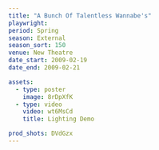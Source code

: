 ```yaml
---
title: "A Bunch Of Talentless Wannabe's"
playwright:
period: Spring
season: External
season_sort: 150
venue: New Theatre
date_start: 2009-02-19
date_end: 2009-02-21

assets:
  - type: poster
    image: 8rDpXfK
  - type: video
    video: wt6MsCd
    title: Lighting Demo

prod_shots: DVdGzx
---
```

